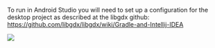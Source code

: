 To run in Android Studio you will need to set up a configuration for the desktop project as described at the libgdx github: https://github.com/libgdx/libgdx/wiki/Gradle-and-Intellij-IDEA

<img src="https://d2aztkdj0ezvrk.cloudfront.net/items/1R330Q2f3W0r0j3Y2J0r/fwee%20as%20a%20boyd.gif">
